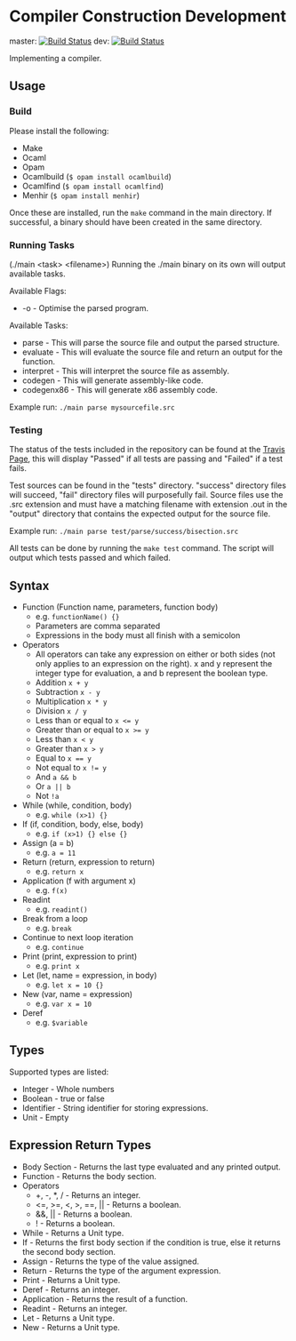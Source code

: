 # Compiler Construction Development

master: [![Build Status](https://travis-ci.org/ChrisLane/Compiler-Construction.svg?branch=master)](https://travis-ci.org/ChrisLane/Compiler-Construction) dev: [![Build Status](https://travis-ci.org/ChrisLane/Compiler-Construction.svg?branch=dev)](https://travis-ci.org/ChrisLane/Compiler-Construction)

Implementing a compiler.

## Usage
### Build
Please install the following:
* Make
* Ocaml
* Opam
* Ocamlbuild (`$ opam install ocamlbuild`)
* Ocamlfind (`$ opam install ocamlfind`)
* Menhir (`$ opam install menhir`)

Once these are installed, run the `make` command in the main directory. If successful, a binary should have been created in the same directory.

### Running Tasks
(./main \<task> \<filename>)
Running the ./main binary on its own will output available tasks.

Available Flags:
 * -o -         Optimise the parsed program.

Available Tasks:
 * parse -      This will parse the source file and output the parsed structure.
 * evaluate -   This will evaluate the source file and return an output for the function.
 * interpret -  This will interpret the source file as assembly.
 * codegen -    This will generate assembly-like code.
 * codegenx86 - This will generate x86 assembly code.

Example run: `./main parse mysourcefile.src`

### Testing
The status of the tests included in the repository can be found at the [Travis Page](https://travis-ci.org/ChrisLane/Compiler-Construction), this will display "Passed" if all tests are passing and "Failed" if a test fails.

Test sources can be found in the "tests" directory.
"success" directory files will succeed, "fail" directory files will purposefully fail.
Source files use the .src extension and must have a matching filename with extension .out in the "output" directory that contains the expected output for the source file.

Example run: `./main parse test/parse/success/bisection.src`

All tests can be done by running the `make test` command. The script will output which tests passed and which failed.

## Syntax
 * Function (Function name, parameters, function body)
   * e.g. `functionName() {}`
   * Parameters are comma separated
   * Expressions in the body must all finish with a semicolon
 * Operators
   * All operators can take any expression on either or both sides (not only applies to an expression on the right). x and y represent the integer type for evaluation, a and b represent the boolean type.
   * Addition `x + y`
   * Subtraction `x - y`
   * Multiplication `x * y`
   * Division `x / y`
   * Less than or equal to `x <= y`
   * Greater than or equal to `x >= y`
   * Less than `x < y`
   * Greater than `x > y`
   * Equal to `x == y`
   * Not equal to `x != y`
   * And `a && b`
   * Or `a || b`
   * Not `!a`
 * While (while, condition, body)
   * e.g. `while (x>1) {}`
 * If (if, condition, body, else, body)
   * e.g. `if (x>1) {} else {}`
 * Assign (a = b)
   * e.g. `a = 11`
 * Return (return, expression to return)
   * e.g. `return x`
 * Application (f with argument x)
   * e.g. `f(x)`
 * Readint
   * e.g. `readint()`
 * Break from a loop
   * e.g. `break`
 * Continue to next loop iteration
   * e.g. `continue`
 * Print (print, expression to print)
   * e.g. `print x`
 * Let (let, name = expression, in body)
   * e.g. `let x = 10 {}`
 * New (var, name = expression)
   * e.g. `var x = 10`
 * Deref
   * e.g. `$variable`

## Types
Supported types are listed:
 * Integer - Whole numbers
 * Boolean - true or false
 * Identifier - String identifier for storing expressions.
 * Unit - Empty

## Expression Return Types
 * Body Section - Returns the last type evaluated and any printed output.
 * Function - Returns the body section.
 * Operators
   * +, -, *, / - Returns an integer.
   * <=, >=, <, >, ==, || - Returns a boolean.
   * &&, || - Returns a boolean.
   * ! - Returns a boolean.
 * While - Returns a Unit type.
 * If - Returns the first body section if the condition is true, else it returns the second body section.
 * Assign - Returns the type of the value assigned.
 * Return - Returns the type of the argument expression.
 * Print - Returns a Unit type.
 * Deref - Returns an integer.
 * Application - Returns the result of a function.
 * Readint - Returns an integer.
 * Let - Returns a Unit type.
 * New - Returns a Unit type.
